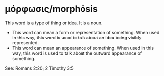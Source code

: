 # μόρφωσις/morphōsis
This word is a type of thing or idea. It is a noun.

* This word can mean a form or representation of something. When used in this way, this word is used to talk about an idea being visibly represented.
* This word can mean an appearance of something. When used in this way, this word is used to talk about the outward appearance of something.

See: Romans 2:20; 2 Timothy 3:5
